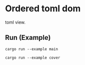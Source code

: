 # Ordered toml dom

toml view.

## Run (Example)

```shell
cargo run --example main
```

```shell
cargo run --example cover
```
